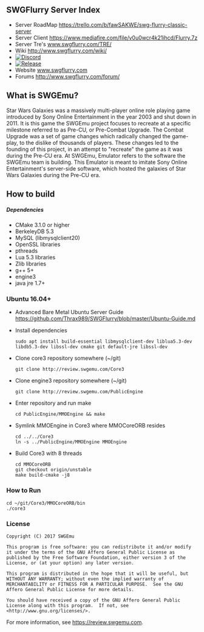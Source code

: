 ## SWGFlurry Server Index  ##
  * Server RoadMap https://trello.com/b/fawSAKWE/swg-flurry-classic-server
  * Server Client https://www.mediafire.com/file/v0u0wcr4k21ihcd/Flurry.7z
  * Server Tre's www.swgflurry.com/TRE/
  * Wiki http://www.swgflurry.com/wiki/
  * [![Discord](https://discordapp.com/api/guilds/457257573859590154/widget.png)](https://discord.gg/XHmEz9F)
  * [![Release](https://img.shields.io/github/release/Thrax989/SWGFlurry.svg)](https://github.com/Thrax989/SWGFlurry/releases/latest)
  * Website www.swgflurry.com
  * Forums http://www.swgflurry.com/forum/
  
## What is SWGEmu? ##

Star Wars Galaxies was a massively multi-player online role playing game introduced by Sony Online Entertainment in the year 2003 and shut down in 2011.
It is this game the SWGEmu project focuses to recreate at a specific milestone referred to as Pre-CU, or Pre-Combat Upgrade. The Combat Upgrade was a set of game changes which radically changed the game-play, to the dislike of thousands of players. These changes led to the founding of this project, in an attempt to "recreate" the game as it was during the Pre-CU era.
At SWGEmu, Emulator refers to the software the SWGEmu team is building. This Emulator is meant to imitate Sony Online Entertainment's server-side software, which hosted the galaxies of Star Wars Galaxies during the Pre-CU era.

## How to build ##

##### Dependencies #####
  * CMake 3.1.0 or higher
  * BerkeleyDB 5.3
  * MySQL (libmysqlclient20)
  * OpenSSL libraries
  * pthreads
  * Lua 5.3 libraries
  * Zlib libraries
  * g++ 5+
  * engine3
  * java jre 1.7+

### Ubuntu 16.04+ ###
  * Advanced Bare Metal Ubuntu Server Guide  https://github.com/Thrax989/SWGFlurry/blob/master/Ubuntu-Guide.md

  * Install dependencies

        sudo apt install build-essential libmysqlclient-dev liblua5.3-dev libdb5.3-dev libssl-dev cmake git default-jre libssl-dev
  * Clone core3 repository somewhere  (~/git)

        git clone http://review.swgemu.com/Core3
  * Clone engine3 repository somewhere (~/git)

        git clone http://review.swgemu.com/PublicEngine
  * Enter repository and run make

        cd PublicEngine/MMOEngine && make
  * Symlink MMOEngine in Core3 where MMOCoreORB resides

        cd ../../Core3
        ln -s ../PublicEngine/MMOEngine MMOEngine
  * Build Core3 with 8 threads

        cd MMOCoreORB
        git checkout origin/unstable
        make build-cmake -j8

### How to Run ###
    cd ~/git/Core3/MMOCoreORB/bin
    ./core3

### License ###
    Copyright (C) 2017 SWGEmu

    This program is free software: you can redistribute it and/or modify
    it under the terms of the GNU Affero General Public License as published by the Free Software Foundation, either version 3 of the License, or (at your option) any later version.

    This program is distributed in the hope that it will be useful, but WITHOUT ANY WARRANTY; without even the implied warranty of MERCHANTABILITY or FITNESS FOR A PARTICULAR PURPOSE.  See the GNU Affero General Public License for more details.

    You should have received a copy of the GNU Affero General Public License along with this program.  If not, see <http://www.gnu.org/licenses/>.

For more information, see https://review.swgemu.com.
